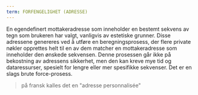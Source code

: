 ```yaml
---
term: FORFENGELIGHET (ADRESSE)
---
```

En egendefinert mottakeradresse som inneholder en bestemt sekvens av tegn som brukeren har valgt, vanligvis av estetiske grunner. Disse adressene genereres ved å utføre en beregningsprosess, der flere private nøkler opprettes helt til en av dem matcher en mottakeradresse som inneholder den ønskede sekvensen. Denne prosessen går ikke på bekostning av adressens sikkerhet, men den kan kreve mye tid og dataressurser, spesielt for lengre eller mer spesifikke sekvenser. Det er en slags brute force-prosess.

> på fransk kalles det en "adresse personnalisée"